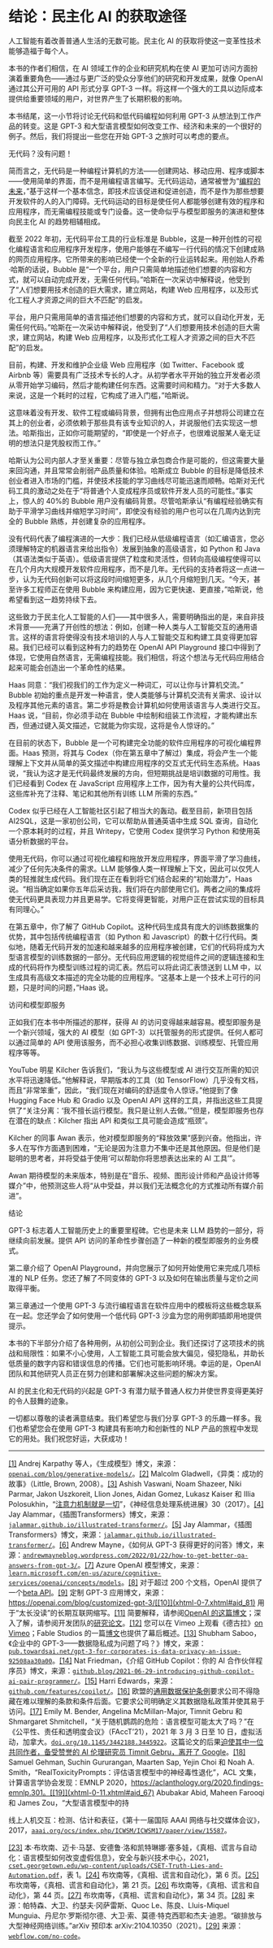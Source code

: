 # 结论：民主化 AI 的获取途径

人工智能有着改善普通人生活的无数可能。民主化 AI 的获取将使这一变革性技术能够造福于每个人。

本书的作者们相信，在 AI 领域工作的企业和研究机构在使 AI 更加可访问方面扮演着重要角色——通过与更广泛的受众分享他们的研究和开发成果，就像 OpenAI 通过其公开可用的 API 形式分享 GPT-3 一样。将这样一个强大的工具以边际成本提供给重要领域的用户，对世界产生了长期积极的影响。

本书结尾，这一小节将讨论无代码和低代码编程如何利用 GPT-3 从想法到工作产品的转变。这是 GPT-3 和大型语言模型如何改变工作、经济和未来的一个很好的例子。然后，我们将提出一些您在开始 GPT-3 之旅时可以考虑的要点。

无代码？没有问题！

简而言之，无代码是一种编程计算机的方法——创建网站、移动应用、程序或脚本——使用简单的界面，而不是用编程语言编写。无代码运动，通常被誉为“[编程的未来](https://onezero.medium.com/the-future-of-coding-is-no-code-3fdbd35ac15b)，”基于这样一个基本信念，即技术应该促进和促进创造，而不是作为那些想要开发软件的人的入门障碍。无代码运动的目标是使任何人都能够创建有效的程序和应用程序，而无需编程技能或专门设备。这一使命似乎与模型即服务的演进和整体向民主化 AI 的趋势相辅相成。

截至 2022 年初，无代码平台工具的行业标准是 Bubble，这是一种开创性的可视化编程语言和应用程序开发程序，使用户能够在不编写一行代码的情况下创建成熟的网页应用程序。它所带来的影响已经使一个全新的行业运转起来。用创始人乔希·哈斯的话说，Bubble 是“一个平台，用户只需简单地描述他们想要的内容和方式，就可以自动完成开发，无需任何代码。”哈斯在一次采访中解释说，他受到了“人们想要用技术创造的巨大需求，建立网站，构建 Web 应用程序，以及形式化工程人才资源之间的巨大不匹配”的启发。

平台，用户只需用简单的语言描述他们想要的内容和方式，就可以自动化开发，无需任何代码。”哈斯在一次采访中解释说，他受到了“人们想要用技术创造的巨大需求，建立网站，构建 Web 应用程序，以及形式化工程人才资源之间的巨大不匹配”的启发。

目前，构建、开发和维护企业级 Web 应用程序（如 Twitter、Facebook 或 Airbnb 等）需要具有广泛技术专长的人才。从初学者水平开始的独立开发者必须从零开始学习编码，然后才能构建任何东西。这需要时间和精力。“对于大多数人来说，这是一个耗时的过程，它构成了进入门槛，”哈斯说。

这意味着没有开发、软件工程或编码背景，但拥有出色应用点子并想将公司建立在其上的创业者，必须依赖于那些具有该专业知识的人，并说服他们去实现这一想法。哈斯指出，正如你可能期望的，“即使是一个好点子，也很难说服某人毫无证明的想法只是凭股权而工作。”

哈斯认为公司内部人才至关重要：尽管与独立承包商合作是可能的，但这需要大量来回沟通，并且常常会削弱产品质量和体验。哈斯成立 Bubble 的目标是降低技术创业者进入市场的门槛，并使技术技能的学习曲线尽可能迅速而顺畅。哈斯对无代码工具的激动之处在于“将普通个人变成程序员或软件开发人员的可能性。”事实上，惊人的 40%的 Bubble 用户没有编码背景。尽管哈斯承认“有编程经验确实有助于平滑学习曲线并缩短学习时间”，即使没有经验的用户也可以在几周内达到完全的 Bubble 熟练，并创建复杂的应用程序。

没有代码代表了编程演进的一大步：我们已经从低级编程语言（如汇编语言，您必须理解特定的机器语言来给出指令）发展到抽象的高级语言，如 Python 和 Java（其语法类似于英语）。低级语言提供了粒度和灵活性，但转向高级编程使得可以在几个月内大规模开发软件应用程序，而不是几年。无代码的支持者将这一点进一步，认为无代码创新可以将这段时间缩短更多，从几个月缩短到几天。“今天，甚至许多工程师正在使用 Bubble 来构建应用，因为它更快速、更直接，”哈斯说，他希望看到这一趋势持续下去。

这些致力于民主化人工智能的人们——其中很多人，需要明确指出的是，来自非技术背景——充满了开创性的想法：例如，创建一种人类与人工智能交互的通用语言。这样的语言将使得没有技术培训的人与人工智能交互和构建工具变得更加容易。我们已经可以看到这种有力的趋势在 OpenAI API Playground 接口中得到了体现，它使用自然语言，无需编程技能。我们相信，将这个想法与无代码应用结合起来可能会创造出一个革命性的结果。

Haas 同意：“我们视我们的工作为定义一种词汇，可以让你与计算机交流。” Bubble 初始的重点是开发一种语言，使人类能够与计算机交流有关需求、设计以及程序其他元素的语言。第二步将是教会计算机如何使用该语言与人类进行交互。Haas 说，“目前，你必须手动在 Bubble 中绘制和组装工作流程，才能构建出东西，但通过键入英文描述，它就能为你实现，这将是令人惊讶的。”

在目前的状态下，Bubble 是一个可构建完全功能的软件应用程序的可视化编程界面。Haas 预测，将其与 Codex（你在第五章中了解过）集成，将会产生一个能理解上下文并从简单的英文描述中构建应用程序的交互式无代码生态系统。Haas 说，“我认为这才是无代码最终发展的方向，但短期挑战是培训数据的可用性。我们已经看到 Codex 在 JavaScript 应用程序上工作，因为有大量的公共代码库，这些库补充了注释、笔记和其他所有训练 LLM 所需的东西。”

Codex 似乎已经在人工智能社区引起了相当大的轰动。截至目前，新项目包括 AI2SQL，这是一家初创公司，它可以帮助从普通英语中生成 SQL 查询，自动化一个原本耗时的过程，并且 Writepy，它使用 Codex 提供学习 Python 和使用英语分析数据的平台。

使用无代码，你可以通过可视化编程和拖放开发应用程序，界面平滑了学习曲线，减少了任何先决条件的需求。LLM 能够像人类一样理解上下文，因此可以仅凭人类的轻推就生成代码。我们现在正在看到将它们结合起来的“初始潜力”，Haas 说。“相当确定如果你五年后采访我，我们将在内部使用它们。两者之间的集成将使无代码更具表现力并且更易学。它将变得更智能，对用户正在尝试实现的目标具有同理心。”

在第五章中，你了解了 GitHub Copilot。这种代码生成具有庞大的训练数据集的优势，其中包括传统编程语言（如 Python 和 Javascript）的数十亿行代码。类似地，随着无代码开发的加速和越来越多的应用程序被创建，它们的代码将成为大型语言模型的训练数据的一部分。无代码应用逻辑的视觉组件之间的逻辑连接和生成的代码将作为模型训练过程的词汇表。然后可以将此词汇表馈送到 LLM 中，以生成具有高级文本描述的完全功能的应用程序。“这基本上是一个技术上可行的问题，只是时间的问题，”Haas 说。

访问和模型即服务

正如我们在本书中所描述的那样，获得 AI 的访问变得越来越容易。模型即服务是一个新兴领域，强大的 AI 模型（如 GPT-3）以托管服务的形式提供。任何人都可以通过简单的 API 使用该服务，而不必担心收集训练数据、训练模型、托管应用程序等等。

YouTube 明星 Kilcher 告诉我们，“我认为与这些模型或 AI 进行交互所需的知识水平将迅速降低。”他解释说，早期版本的工具（如 TensorFlow）几乎没有文档，而且“非常笨重”，因此，“我们现在对编码的舒适度令人惊讶。”他提到了像 Hugging Face Hub 和 Gradio 以及 OpenAI API 这样的工具，并指出这些工具提供了“关注分离：‘我不擅长运行模型。我只是让别人去做。’”但是，模型即服务也存在潜在的缺点：Kilcher 指出 API 和类似工具可能会造成“瓶颈”。

Kilcher 的同事 Awan 表示，他对模型即服务的“释放效果”感到兴奋。他指出，许多人在写作方面遇到困难，“无论是因为注意力不集中还是其他原因。但是他们是聪明的思考者，并将受益于使用‘可以帮助你将思想表达出来的 AI 工具’”。

Awan 期待模型的未来版本，特别是在“音乐、视频、图形设计师和产品设计师等媒介”中，他预测这些人将“从中受益，并以我们无法概念化的方式推动所有媒介前进”。

结论

GPT-3 标志着人工智能历史上的重要里程碑。它也是未来 LLM 趋势的一部分，将继续向前发展。提供 API 访问的革命性步骤创造了一种新的模型即服务的业务模式。

第二章介绍了 OpenAI Playground，并向您展示了如何开始使用它来完成几项标准的 NLP 任务。您还了解了不同变体的 GPT-3 以及如何在输出质量与定价之间取得平衡。

第三章通过一个使用 GPT-3 与流行编程语言在软件应用中的模板将这些概念联系在一起。您还学会了如何使用一个低代码 GPT-3 沙盒为您的用例即插即用地提供提示。

本书的下半部分介绍了各种用例，从初创公司到企业。我们还探讨了这项技术的挑战和局限性：如果不小心使用，人工智能工具可能会放大偏见，侵犯隐私，并助长低质量的数字内容和错误信息的传播。它们也可能影响环境。幸运的是，OpenAI 团队和其他研究人员正在努力创建和部署解决这些问题的解决方案。

AI 的民主化和无代码的兴起是 GPT-3 有潜力赋予普通人权力并使世界变得更美好的令人鼓舞的迹象。

一切都以尊敬的读者满意结束。我们希望您与我们分享 GPT-3 的乐趣一样多。我们也希望您会在使用 GPT-3 构建具有影响力和创新性的 NLP 产品的旅程中发现它的用处。我们祝您好运，大获成功！

* * *

[[1]](xhtml-0-6.xhtml#aid_27) Andrej Karpathy 等人，《生成模型》博文，来源：[`openai.com/blog/generative-models/`](https://openai.com/blog/generative-models/)。[[2]](xhtml-0-6.xhtml#aid_64) Malcolm Gladwell，《异类：成功的故事》（Little, Brown, 2008）。[[3]](xhtml-0-6.xhtml#aid_53) Ashish Vaswani, Noam Shazeer, Niki Parmar, Jakon Uszkoreit, Llion Jones, Aidan Gomez, Lukasz Kaiser 和 Illia Polosukhin，“[注意力机制就是一切](https://arxiv.org/abs/1706.03762)”，《神经信息处理系统进展》30（2017）。[[4]](xhtml-0-6.xhtml#aid_88) Jay Alammar，《插图Transformers》博文，来源：[`jalammar.github.io/illustrated-transformer/`](https://jalammar.github.io/illustrated-transformer/)。[[5]](xhtml-0-6.xhtml#aid_76) Jay Alammar，《插图Transformers》博文，来源：[`jalammar.github.io/illustrated-transformer/`](https://jalammar.github.io/illustrated-transformer/)。[[6]](xhtml-0-7.xhtml#aid_19) Andrew Mayne，《如何从 GPT-3 获得更好的问答》博文，来源：[`andrewmayneblog.wordpress.com/2022/01/22/how-to-get-better-qa-answers-from-gpt-3/`](https://andrewmayneblog.wordpress.com/2022/01/22/how-to-get-better-qa-answers-from-gpt-3/)。[[7]](xhtml-0-7.xhtml#aid_65) Azure OpenAI 模型博文，来源：[`learn.microsoft.com/en-us/azure/cognitive-services/openai/concepts/models`](https://learn.microsoft.com/en-us/azure/cognitive-services/openai/concepts/models)。[[8]](xhtml-0-7.xhtml#aid_71) 对于超过 200 个文档，OpenAI 提供了一个[beta API](https://beta.openai.com/docs/api-reference/files)。[[9]](xhtml-0-7.xhtml#aid_49) 定制 GPT-3 应用博文，来源：https://openai.com/blog/customized-gpt-3/[[10]](xhtml-0-7.xhtml#aid_81) 用于“太长没读”的长期互联网缩写。[[11]](xhtml-0-9.xhtml#aid_42) 简要解释，请参阅[OpenAI 的这篇博文](https://openai.com/blog/openai-codex/)；深入了解，请参阅开发团队的[研究论文](https://arxiv.org/abs/2107.03374)。[[12]](xhtml-0-9.xhtml#aid_35) 您可以在 Vimeo 上观看《德古拉》[on Vimeo](https://vimeo.com/507808135)；Fable Studios 的一篇[博文](https://fable-studio.com/behind-the-scenes/ai-collaboration)也提供了幕后概述。[[13]](xhtml-0-10.xhtml#aid_78) Shubham Saboo，《企业中的 GPT-3——数据隐私成为问题了吗？》博文，来源：[`pub.towardsai.net/gpt-3-for-corporates-is-data-privacy-an-issue-92508aa30a00`](https://pub.towardsai.net/gpt-3-for-corporates-is-data-privacy-an-issue-92508aa30a00)。[[14]](xhtml-0-10.xhtml#aid_47) Nat Friedman，《介绍 GitHub Copilot：你的 AI 合作伙伴程序员》博文，来源：[`github.blog/2021-06-29-introducing-github-copilot-ai-pair-programmer/`](https://github.blog/2021-06-29-introducing-github-copilot-ai-pair-programmer/)。[[15]](xhtml-0-10.xhtml#aid_24) Harri Edwards，来源：[`github.com/features/copilot/`](https://github.com/features/copilot/?ref=heydesigner)。[[16]](xhtml-0-10.xhtml#aid_63) 欧盟的[通用数据保护条例](https://gdpr.eu/tag/gdpr/)要求公司不得隐藏在难以理解的条款和条件后面。它要求公司明确定义其数据隐私政策并使其易于访问。[[17]](xhtml-0-11.xhtml#aid_56) Emily M. Bender, Angelina McMillan-Major, Timnit Gebru 和 Shmargaret Shmitchell，“关于随机鹦鹉的危险：语言模型可能太大了吗？”在《公平性、责任和透明度会议》（FAccT’21），2021 年 3 月 3 日至 10 日，虚拟活动，加拿大。[`doi.org/10.1145/3442188.3445922`](https://doi.org/10.1145/3442188.3445922)。这篇论文的后果[迫使其中一位共同作者，备受赞誉的 AI 伦理研究员 Timnit Gebru，离开了 Google](https://www.technologyreview.com/2020/12/04/1013294/google-ai-ethics-research-paper-forced-out-timnit-gebru/)。[[18]](xhtml-0-11.xhtml#aid_57) Samuel Gehman, Suchin Gururangan, Maarten Sap, Yejin Choi 和 Noah A. Smith，“RealToxicityPrompts：评估语言模型中的神经毒性退化”，ACL 文集，计算语言学协会发现：EMNLP 2020，https://aclanthology.org/2020.findings-emnlp.301。[[19]](xhtml-0-11.xhtml#aid_67) Abubakar Abid, Maheen Farooqi 和 James Zou，“大型语言模型中的持

线上人机交互：检测、估计和表征，《第十一届国际 AAAI 网络与社交媒体会议》，2017，[`aaai.org/ocs/index.php/ICWSM/ICWSM17/paper/view/15587`](https://aaai.org/ocs/index.php/ICWSM/ICWSM17/paper/view/15587)。

[[23]](xhtml-0-11.xhtml#aid_80) 本·布坎南、迈卡·马瑟、安德鲁·洛和凯特琳娜·塞多娃，《真相、谎言与自动化：语言模型如何改变虚假信息》，安全与新兴技术中心，2021，[`cset.georgetown.edu/wp-content/uploads/CSET-Truth-Lies-and-Automation.pdf`](https://cset.georgetown.edu/wp-content/uploads/CSET-Truth-Lies-and-Automation.pdf)，表 1。[[24]](xhtml-0-11.xhtml#aid_66) 布坎南等，《真相、谎言和自动化》，第 6 页。[[25]](xhtml-0-11.xhtml#aid_25) 布坎南等，《真相、谎言和自动化》，第 21 页。[[26]](xhtml-0-11.xhtml#aid_46) 布坎南等，《真相、谎言和自动化》，第 44 页。[[27]](xhtml-0-11.xhtml#aid_89) 布坎南等，《真相、谎言和自动化》，第 34 页。[[28]](xhtml-0-11.xhtml#aid_28) 来源：帕特森、大卫、约瑟夫·冈萨雷斯、Quoc Le、陈良、Lluis-Miquel Munguia、丹尼尔·罗斯彻尔德、大卫·索、莫德·特克西耶和杰夫·迪恩。“碳排放与大型神经网络训练。”arXiv 预印本 arXiv:2104.10350（2021）。[[29]](xhtml-0-12.xhtml#aid_60) 来源：[`webflow.com/no-code`](https://webflow.com/no-code)。
